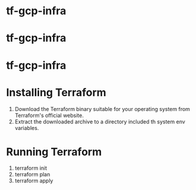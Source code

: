 # tf-gcp-infra

# tf-gcp-infra

# tf-gcp-infra


# Installing Terraform
1. Download the Terraform binary suitable for your operating system from Terraform's official website.
2. Extract the downloaded archive to a directory included th system env variables.


# Running Terraform
1. terraform init
2. terraform plan
3. terraform apply